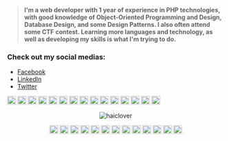 

> **I'm a web developer with 1 year of experience in PHP technologies, with good knowledge of Object-Oriented Programming and Design, Database Design, and some Design Patterns. I also often attend some CTF contest. Learning more languages and technology, as well as developing my skills is what I'm trying to do.** 

### Check out my social medias:

- [Facebook](https://fb.com/dinghi.19091999)
- [LinkedIn](https://www.linkedin.com/in/haidv99)
- [Twitter](https://twitter.com/haidv99)



<p align="left"><img src="https://konpa.github.io/devicon/devicon.git/icons/react/react-original-wordmark.svg" alt="react" width="20" height="20"/> <img src="https://konpa.github.io/devicon/devicon.git/icons/c/c-original.svg" alt="c" width="20" height="20"/> <img src="https://konpa.github.io/devicon/devicon.git/icons/cplusplus/cplusplus-original.svg" alt="cplusplus" width="20" height="20"/> <img src="https://konpa.github.io/devicon/devicon.git/icons/csharp/csharp-original.svg" alt="csharp" width="20" height="20"/> <img src="https://konpa.github.io/devicon/devicon.git/icons/html5/html5-original-wordmark.svg" alt="html5" width="20" height="20"/> <img src="https://konpa.github.io/devicon/devicon.git/icons/java/java-original-wordmark.svg" alt="java" width="20" height="20"/> <img src="https://konpa.github.io/devicon/devicon.git/icons/javascript/javascript-original.svg" alt="javascript" width="20" height="20"/> <img src="https://konpa.github.io/devicon/devicon.git/icons/laravel/laravel-plain-wordmark.svg" alt="laravel" width="20" height="20"/> <img src="https://konpa.github.io/devicon/devicon.git/icons/mysql/mysql-original-wordmark.svg" alt="mysql" width="20" height="20"/> <img src="https://konpa.github.io/devicon/devicon.git/icons/php/php-original.svg" alt="php" width="20" height="20"/> <img src="https://konpa.github.io/devicon/devicon.git/icons/sass/sass-original.svg" alt="sass" width="20" height="20"/> <img src="https://konpa.github.io/devicon/devicon.git/icons/python/python-original-wordmark.svg" alt="python" width="20" height="20"/> <img src="https://konpa.github.io/devicon/devicon.git/icons/nginx/nginx-original.svg" alt="nginx" width="20" height="20"/> <img src="https://konpa.github.io/devicon/devicon.git/icons/linux/linux-original.svg" alt="linux" width="20" height="20"/> <img src="https://konpa.github.io/devicon/devicon.git/icons/redux/redux-original.svg" alt="redux" width="20" height="20"/></p><p align="center"> <img src="https://github-readme-stats.vercel.app/api?username=haiclover&show_icons=true" alt="haiclover" /> </p>

<p align="center">
<a href="https://codepen.io/haiclover" target="blank"><img align="center" src="https://cdn.jsdelivr.net/npm/simple-icons@3.0.1/icons/codepen.svg" alt="haiclover" height="20" width="20" /></a>
<a href="https://dev.to/haiclover" target="blank"><img align="center" src="https://cdn.jsdelivr.net/npm/simple-icons@3.0.1/icons/dev-dot-to.svg" alt="haiclover" height="20" width="20" /></a>
<a href="https://twitter.com/haiclover" target="blank"><img align="center" src="https://cdn.jsdelivr.net/npm/simple-icons@3.0.1/icons/twitter.svg" alt="haiclover" height="20" width="20" /></a>
<a href="https://linkedin.com/in/haiclover" target="blank"><img align="center" src="https://cdn.jsdelivr.net/npm/simple-icons@3.0.1/icons/linkedin.svg" alt="haiclover" height="20" width="20" /></a>
<a href="https://stackoverflow.com/haiclover" target="blank"><img align="center" src="https://cdn.jsdelivr.net/npm/simple-icons@3.0.1/icons/stackoverflow.svg" alt="haiclover" height="20" width="20" /></a>
<a href="https://codesandbox.com/haiclover" target="blank"><img align="center" src="https://cdn.jsdelivr.net/npm/simple-icons@3.0.1/icons/codesandbox.svg" alt="haiclover" height="20" width="20" /></a>
<a href="https://kaggle.com/haiclover" target="blank"><img align="center" src="https://cdn.jsdelivr.net/npm/simple-icons@3.0.1/icons/kaggle.svg" alt="haiclover" height="20" width="20" /></a>
<a href="https://fb.com/haiclover" target="blank"><img align="center" src="https://cdn.jsdelivr.net/npm/simple-icons@3.0.1/icons/facebook.svg" alt="haiclover" height="20" width="20" /></a>
<a href="https://instagram.com/haiclover" target="blank"><img align="center" src="https://cdn.jsdelivr.net/npm/simple-icons@3.0.1/icons/instagram.svg" alt="haiclover" height="20" width="20" /></a>
<a href="https://dribbble.com/haiclover" target="blank"><img align="center" src="https://cdn.jsdelivr.net/npm/simple-icons@3.0.1/icons/dribbble.svg" alt="haiclover" height="20" width="20" /></a>
<a href="https://www.behance.net/haiclover" target="blank"><img align="center" src="https://cdn.jsdelivr.net/npm/simple-icons@3.0.1/icons/behance.svg" alt="haiclover" height="20" width="20" /></a>
<a href="https://medium.com/haiclover" target="blank"><img align="center" src="https://cdn.jsdelivr.net/npm/simple-icons@3.0.1/icons/medium.svg" alt="haiclover" height="20" width="20" /></a>
<a href="https://www.youtube.com/c/haiclover" target="blank"><img align="center" src="https://cdn.jsdelivr.net/npm/simple-icons@3.0.1/icons/youtube.svg" alt="haiclover" height="20" width="20" /></a>
</p>



